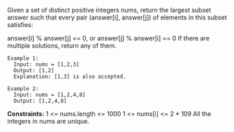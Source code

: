 Given a set of distinct positive integers nums, return the largest subset answer such that every pair (answer[i], answer[j]) of elements in this subset satisfies:

answer[i] % answer[j] == 0, or
answer[j] % answer[i] == 0
If there are multiple solutions, return any of them.
 
```
Example 1:
  Input: nums = [1,2,3]
  Output: [1,2]
  Explanation: [1,3] is also accepted.

Example 2:
  Input: nums = [1,2,4,8]
  Output: [1,2,4,8]
``` 

**Constraints:**
  1 <= nums.length <= 1000
  1 <= nums[i] <= 2 * 109
  All the integers in nums are unique.